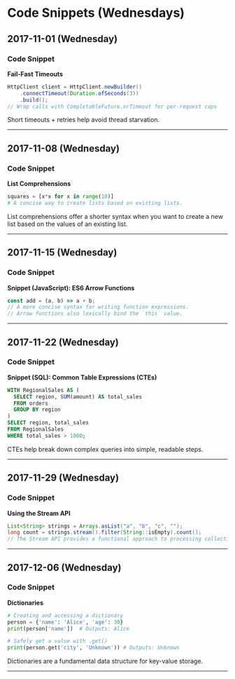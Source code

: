 # Code Snippets (Wednesdays)

## 2017-11-01 (Wednesday)

### Code Snippet
**Fail-Fast Timeouts**

```java
HttpClient client = HttpClient.newBuilder()
    .connectTimeout(Duration.ofSeconds(3))
    .build();
// Wrap calls with CompletableFuture.orTimeout for per-request caps
```
Short timeouts + retries help avoid thread starvation.

---

## 2017-11-08 (Wednesday)

### Code Snippet
**List Comprehensions**

```python
squares = [x*x for x in range(10)]
# A concise way to create lists based on existing lists.
```
List comprehensions offer a shorter syntax when you want to create a new list based on the values of an existing list.

---

## 2017-11-15 (Wednesday)

### Code Snippet
**Snippet (JavaScript): ES6 Arrow Functions**

```javascript
const add = (a, b) => a + b;
// A more concise syntax for writing function expressions.
// Arrow functions also lexically bind the `this` value.
```

---

## 2017-11-22 (Wednesday)

### Code Snippet
**Snippet (SQL): Common Table Expressions (CTEs)**

```sql
WITH RegionalSales AS (
  SELECT region, SUM(amount) AS total_sales
  FROM orders
  GROUP BY region
)
SELECT region, total_sales
FROM RegionalSales
WHERE total_sales > 1000;
```
CTEs help break down complex queries into simple, readable steps.

---

## 2017-11-29 (Wednesday)

### Code Snippet
**Using the Stream API**

```java
List<String> strings = Arrays.asList("a", "b", "c", "");
long count = strings.stream().filter(String::isEmpty).count();
// The Stream API provides a functional approach to processing collections of objects.
```

---

## 2017-12-06 (Wednesday)

### Code Snippet
**Dictionaries**

```python
# Creating and accessing a dictionary
person = {'name': 'Alice', 'age': 30}
print(person['name'])  # Outputs: Alice

# Safely get a value with .get()
print(person.get('city', 'Unknown')) # Outputs: Unknown
```
Dictionaries are a fundamental data structure for key-value storage.

---

